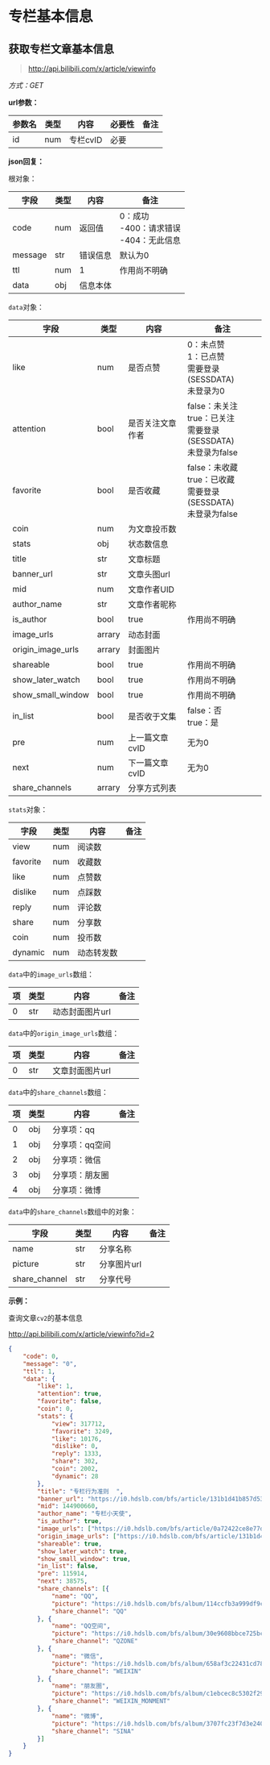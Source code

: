 # 专栏基本信息

## 获取专栏文章基本信息

> http://api.bilibili.com/x/article/viewinfo

*方式：GET*

**url参数：**

| 参数名 | 类型 | 内容     | 必要性 | 备注 |
| ------ | ---- | -------- | ------ | ---- |
| id     | num  | 专栏cvID | 必要   |      |

**json回复：**

根对象：

| 字段    | 类型 | 内容     | 备注                                            |
| ------- | ---- | -------- | ----------------------------------------------- |
| code    | num  | 返回值   | 0：成功<br />-400：请求错误<br />-404：无此信息 |
| message | str  | 错误信息 | 默认为0                                         |
| ttl     | num  | 1        | 作用尚不明确                                    |
| data    | obj  | 信息本体 |                                                 |

`data`对象：

| 字段              | 类型   | 内容             | 备注                                                         |
| ----------------- | ------ | ---------------- | ------------------------------------------------------------ |
| like              | num    | 是否点赞         | 0：未点赞<br />1：已点赞<br />需要登录(SESSDATA) <br />未登录为0 |
| attention         | bool   | 是否关注文章作者 | false：未关注<br />true：已关注<br />需要登录(SESSDATA) <br />未登录为false |
| favorite          | bool   | 是否收藏         | false：未收藏<br />true：已收藏<br />需要登录(SESSDATA) <br />未登录为false |
| coin              | num    | 为文章投币数     |                                                              |
| stats             | obj    | 状态数信息       |                                                              |
| title             | str    | 文章标题         |                                                              |
| banner_url        | str    | 文章头图url      |                                                              |
| mid               | num    | 文章作者UID      |                                                              |
| author_name       | str    | 文章作者昵称     |                                                              |
| is_author         | bool   | true             | 作用尚不明确                                                 |
| image_urls        | arrary | 动态封面         |                                                              |
| origin_image_urls | arrary | 封面图片         |                                                              |
| shareable         | bool   | true             | 作用尚不明确                                                 |
| show_later_watch  | bool   | true             | 作用尚不明确                                                 |
| show_small_window | bool   | true             | 作用尚不明确                                                 |
| in_list           | bool   | 是否收于文集     | false：否<br />true：是                                      |
| pre               | num    | 上一篇文章cvID   | 无为0                                                        |
| next              | num    | 下一篇文章cvID   | 无为0                                                        |
| share_channels    | arrary | 分享方式列表     |                                                              |

`stats`对象：

| 字段     | 类型 | 内容       | 备注 |
| -------- | ---- | ---------- | ---- |
| view     | num  | 阅读数     |      |
| favorite | num  | 收藏数     |      |
| like     | num  | 点赞数     |      |
| dislike  | num  | 点踩数     |      |
| reply    | num  | 评论数     |      |
| share    | num  | 分享数     |      |
| coin     | num  | 投币数     |      |
| dynamic  | num  | 动态转发数 |      |

`data`中的`image_urls`数组：

| 项   | 类型 | 内容            | 备注 |
| ---- | ---- | --------------- | ---- |
| 0    | str  | 动态封面图片url |      |

`data`中的`origin_image_urls`数组：

| 项   | 类型 | 内容            | 备注 |
| ---- | ---- | --------------- | ---- |
| 0    | str  | 文章封面图片url |      |

`data`中的`share_channels`数组：

| 项   | 类型 | 内容           | 备注 |
| ---- | ---- | -------------- | ---- |
| 0    | obj  | 分享项：qq     |      |
| 1    | obj  | 分享项：qq空间 |      |
| 2    | obj  | 分享项：微信   |      |
| 3    | obj  | 分享项：朋友圈 |      |
| 4    | obj  | 分享项：微博   |      |

`data`中的`share_channels`数组中的对象：

| 字段          | 类型 | 内容        | 备注 |
| ------------- | ---- | ----------- | ---- |
| name          | str  | 分享名称    |      |
| picture       | str  | 分享图片url |      |
| share_channel | str  | 分享代号    |      |

**示例：**

查询文章`cv2`的基本信息

http://api.bilibili.com/x/article/viewinfo?id=2

```json
{
	"code": 0,
	"message": "0",
	"ttl": 1,
	"data": {
		"like": 1,
		"attention": true,
		"favorite": false,
		"coin": 0,
		"stats": {
			"view": 317712,
			"favorite": 3249,
			"like": 10176,
			"dislike": 0,
			"reply": 1333,
			"share": 302,
			"coin": 2002,
			"dynamic": 28
		},
		"title": "专栏行为准则  ",
		"banner_url": "https://i0.hdslb.com/bfs/article/131b1d41b857d5308f5bff36591d117bddc48d96.jpg@90p.webp",
		"mid": 144900660,
		"author_name": "专栏小天使",
		"is_author": true,
		"image_urls": ["https://i0.hdslb.com/bfs/article/0a72422ce8e77d8512f010d93b1b7f9bc4e64e52.jpg"],
		"origin_image_urls": ["https://i0.hdslb.com/bfs/article/131b1d41b857d5308f5bff36591d117bddc48d96.jpg"],
		"shareable": true,
		"show_later_watch": true,
		"show_small_window": true,
		"in_list": false,
		"pre": 115914,
		"next": 38575,
		"share_channels": [{
			"name": "QQ",
			"picture": "https://i0.hdslb.com/bfs/album/114ccfb3a999df9c4d11f274c8c61a804c8f8803.png",
			"share_channel": "QQ"
		}, {
			"name": "QQ空间",
			"picture": "https://i0.hdslb.com/bfs/album/30e9608bbce725bca45b5910866f60ab4d5e18b3.png",
			"share_channel": "QZONE"
		}, {
			"name": "微信",
			"picture": "https://i0.hdslb.com/bfs/album/658af3c22431cd78bb7c50be3394f7c032eba12c.png",
			"share_channel": "WEIXIN"
		}, {
			"name": "朋友圈",
			"picture": "https://i0.hdslb.com/bfs/album/c1ebcec8c5302f29f792d15f04e0d6dcef53ec27.png",
			"share_channel": "WEIXIN_MONMENT"
		}, {
			"name": "微博",
			"picture": "https://i0.hdslb.com/bfs/album/3707fc23f7d3e24022712320284b0de9aa78c87d.png",
			"share_channel": "SINA"
		}]
	}
}
```

